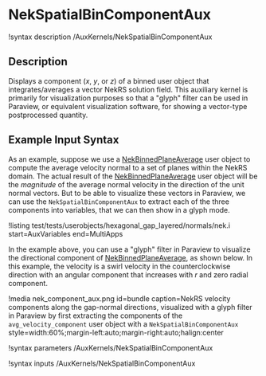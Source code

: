# NekSpatialBinComponentAux

!syntax description /AuxKernels/NekSpatialBinComponentAux

## Description

Displays a component ($x$, $y$, or $z$) of a binned user object
that integrates/averages a vector NekRS solution field. This auxiliary kernel
is primarily for visualization purposes so that a "glyph" filter
can be used in Paraview, or equivalent visualization software, for showing
a vector-type postprocessed quantity.

## Example Input Syntax

As an example, suppose we use a [NekBinnedPlaneAverage](/userobjects/NekBinnedPlaneAverage.md)
user object to compute the average velocity normal to a set of planes within the
NekRS domain. The actual result of the [NekBinnedPlaneAverage](/userobjects/NekBinnedPlaneAverage.md)
user object will be the *magnitude* of the average normal velocity in the direction
of the unit normal vectors. But to be able to visualize these vectors
in Paraview, we can use the `NekSpatialBinComponentAux` to extract each of the
three components into variables, that we can then show in a glyph mode.

!listing test/tests/userobjects/hexagonal_gap_layered/normals/nek.i
  start=AuxVariables
  end=MultiApps

In the example above, you can use a "glyph" filter in Paraview to visualize
the directional component of [NekBinnedPlaneAverage](/userobjects/NekBinnedPlaneAverage.md),
as shown below. In this example, the velocity is a swirl velocity in the counterclockwise
direction with an angular
component that increases with $r$ and zero radial component.

!media nek_component_aux.png
  id=bundle
  caption=NekRS velocity components along the gap-normal directions, visualized with a glyph filter in Paraview by first extracting the components of the `avg_velocity_component` user object with a `NekSpatialBinComponentAux`
  style=width:60%;margin-left:auto;margin-right:auto;halign:center

!syntax parameters /AuxKernels/NekSpatialBinComponentAux

!syntax inputs /AuxKernels/NekSpatialBinComponentAux
